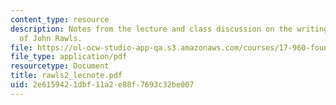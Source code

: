 ```yaml
---
content_type: resource
description: Notes from the lecture and class discussion on the writings and ideas
  of John Rawls.
file: https://ol-ocw-studio-app-qa.s3.amazonaws.com/courses/17-960-foundations-of-political-science-fall-2004/2e6159421dbf11a2e88f7693c32be007_rawls2_lecnote.pdf
file_type: application/pdf
resourcetype: Document
title: rawls2_lecnote.pdf
uid: 2e615942-1dbf-11a2-e88f-7693c32be007
---
```

